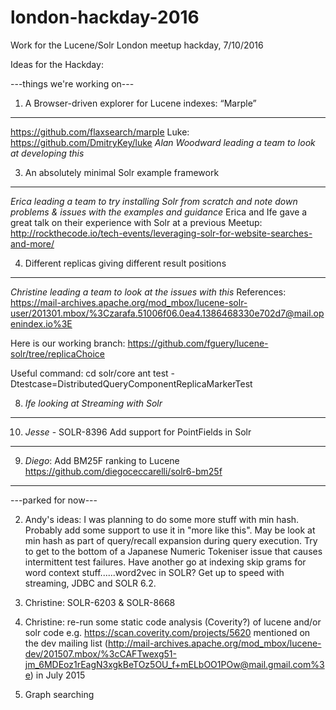 # london-hackday-2016
Work for the Lucene/Solr London meetup hackday, 7/10/2016

Ideas for the Hackday:

---things we're working on---

1. A Browser-driven explorer for Lucene indexes: “Marple”
------------------------------------------------------------
https://github.com/flaxsearch/marple
Luke: https://github.com/DmitryKey/luke
*Alan Woodward leading a team to look at developing this*

3. An absolutely minimal Solr example framework
------------------------------------------------------------
*Erica leading a team to try installing Solr from scratch and note down problems & issues with the examples and guidance*
Erica and Ife gave a great talk on their experience with Solr at a previous Meetup: http://rockthecode.io/tech-events/leveraging-solr-for-website-searches-and-more/

4. Different replicas giving different result positions
------------------------------------------------------------
*Christine leading a team to look at the issues with this*
References: https://mail-archives.apache.org/mod_mbox/lucene-solr-user/201301.mbox/%3Czarafa.51006f06.0ea4.1386468330e702d7@mail.openindex.io%3E

  Here is our working branch: https://github.com/fguery/lucene-solr/tree/replicaChoice

  Useful command:
  cd solr/core
  ant test -Dtestcase=DistributedQueryComponentReplicaMarkerTest

8. *Ife looking at Streaming with Solr*
------------------------------------------------------------

10. *Jesse* - SOLR-8396  Add support for PointFields in Solr
------------------------------------------------------------

9. *Diego*: Add BM25F ranking to Lucene https://github.com/diegoceccarelli/solr6-bm25f
------------------------------------------------------------



---parked for now---

2. Andy's ideas:
I was planning to do some more stuff with min hash. Probably add some support to use it in "more like this". May be look at min hash as part of query/recall expansion during query execution.
Try to get to the bottom of a Japanese Numeric Tokeniser issue that causes intermittent test failures.
Have another go at indexing skip grams for word context stuff......word2vec in SOLR?
Get up to speed with streaming, JDBC and SOLR 6.2.

5. Christine: SOLR-6203 & SOLR-8668

6. Christine: re-run some static code analysis (Coverity?) of lucene and/or solr code e.g. 
https://scan.coverity.com/projects/5620 mentioned on the dev mailing list (http://mail-archives.apache.org/mod_mbox/lucene-dev/201507.mbox/%3cCAFTwexg51-jm_6MDEoz1rEagN3xgkBeTOz5OU_f+mELbOO1POw@mail.gmail.com%3e) in July 2015

7.  Graph searching

